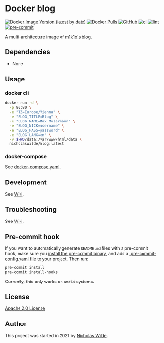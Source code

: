 # Docker blog
[![Docker Image Version (latest by date)](https://img.shields.io/docker/v/nicholaswilde/blog)](https://hub.docker.com/r/nicholaswilde/blog)
[![Docker Pulls](https://img.shields.io/docker/pulls/nicholaswilde/blog)](https://hub.docker.com/r/nicholaswilde/blog)
[![GitHub](https://img.shields.io/github/license/nicholaswilde/docker-blog)](./LICENSE)
[![ci](https://github.com/nicholaswilde/docker-blog/workflows/ci/badge.svg)](https://github.com/nicholaswilde/docker-blog/actions?query=workflow%3Aci)
[![lint](https://github.com/nicholaswilde/docker-blog/workflows/lint/badge.svg?branch=main)](https://github.com/nicholaswilde/docker-blog/actions?query=workflow%3Alint)
[![pre-commit](https://img.shields.io/badge/pre--commit-enabled-brightgreen?logo=pre-commit&logoColor=white)](https://github.com/pre-commit/pre-commit)

A multi-architecture image of [m1k1o's](https://github.com/m1k1o/) [blog](https://github.com/m1k1o/blog).

## Dependencies

* None

## Usage
### docker cli

```bash
docker run -d \
  -p 80:80 \
  -e "TZ=Europe/Vienna" \
  -e "BLOG_TITLE=Blog" \
  -e "BLOG_NAME=Max Musermann" \
  -e "BLOG_NICK=username" \
  -e "BLOG_PASS=password" \
  -e "BLOG_LANG=en" \
  -v $PWD/data:/var/www/html/data \
  nicholaswilde/blog:latest
```

### docker-compose

See [docker-compose.yaml](./docker-compose.yaml).

## Development

See [Wiki](https://github.com/nicholaswilde/docker-blog/wiki/Development).

## Troubleshooting

See [Wiki](https://github.com/nicholaswilde/docker-blog/wiki/Troubleshooting).

## Pre-commit hook

If you want to automatically generate `README.md` files with a pre-commit hook, make sure you
[install the pre-commit binary](https://pre-commit.com/#install), and add a [.pre-commit-config.yaml file](./.pre-commit-config.yaml)
to your project. Then run:

```bash
pre-commit install
pre-commit install-hooks
```
Currently, this only works on `amd64` systems.

## License

[Apache 2.0 License](./LICENSE)

## Author
This project was started in 2021 by [Nicholas Wilde](https://github.com/nicholaswilde/).

